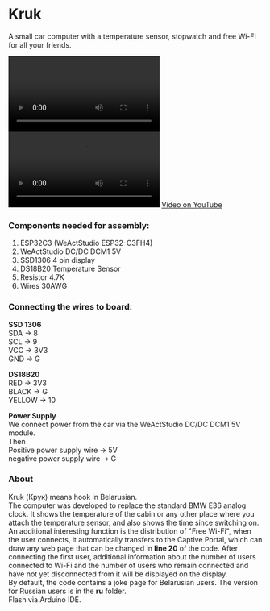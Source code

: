 # Kruk
A small car computer with a temperature sensor, stopwatch and free Wi-Fi for all your friends.


<video>src="https://github.com/SabasSolutions/Kruk/raw/refs/heads/main/video/kruk.mp4" controls style="max-width:100%;"></video>
![video](https://github.com/SabasSolutions/Kruk/raw/refs/heads/main/video/kruk.mp4)
[Video on YouTube](https://youtube.com/shorts/VVHMmDFvbYU)

### Components needed for assembly:
1. ESP32C3 (WeActStudio ESP32-C3FH4)
2. WeActStudio DC/DC DCM1 5V
3. SSD1306 4 pin display
4. DS18B20 Temperature Sensor
5. Resistor 4.7K
6. Wires 30AWG

### Connecting the wires to board:
**SSD 1306**\
SDA -> 8\
SCL -> 9\
VCC -> 3V3\
GND -> G

**DS18B20**\
RED -> 3V3\
BLACK -> G\
YELLOW -> 10

**Power Supply**\
We connect power from the car via the WeActStudio DC/DC DCM1 5V module.\
Then\
Positive power supply wire -> 5V\
negative power supply wire -> G

### About
Kruk (Крук) means hook in Belarusian.\
The computer was developed to replace the standard BMW E36 analog clock. It shows the temperature of the cabin or any other place where you attach the temperature sensor, and also shows the time since switching on. An additional interesting function is the distribution of "Free Wi-Fi", when the user connects, it automatically transfers to the Captive Portal, which can draw any web page that can be changed in **line 20** of the code. After connecting the first user, additional information about the number of users connected to Wi-Fi and the number of users who remain connected and have not yet disconnected from it will be displayed on the display.\
By default, the code contains a joke page for Belarusian users. The version for Russian users is in the **ru** folder.\
Flash via Arduino IDE.




